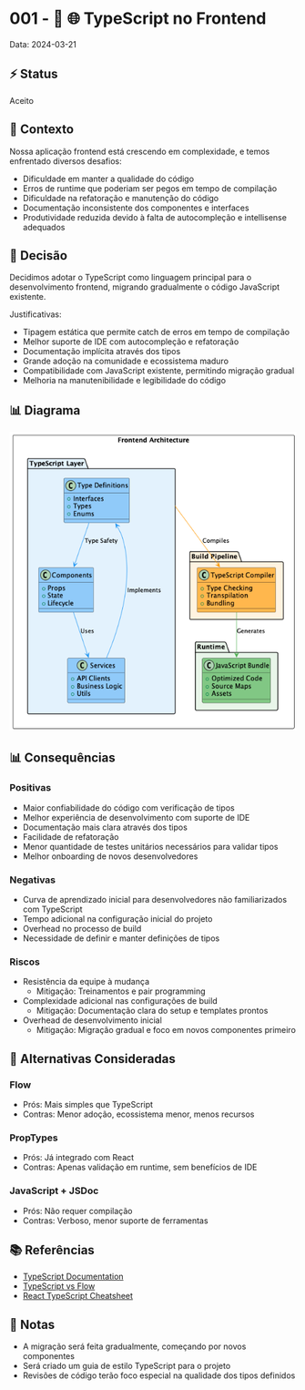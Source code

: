 # 001 - 📝 🌐 TypeScript no Frontend

Data: 2024-03-21

## ⚡ Status

Aceito

## 🎯 Contexto

Nossa aplicação frontend está crescendo em complexidade, e temos enfrentado diversos desafios:
- Dificuldade em manter a qualidade do código
- Erros de runtime que poderiam ser pegos em tempo de compilação
- Dificuldade na refatoração e manutenção do código
- Documentação inconsistente dos componentes e interfaces
- Produtividade reduzida devido à falta de autocompleção e intellisense adequados

## 🔨 Decisão

Decidimos adotar o TypeScript como linguagem principal para o desenvolvimento frontend, migrando gradualmente o código JavaScript existente.

Justificativas:
- Tipagem estática que permite catch de erros em tempo de compilação
- Melhor suporte de IDE com autocompleção e refatoração
- Documentação implícita através dos tipos
- Grande adoção na comunidade e ecossistema maduro
- Compatibilidade com JavaScript existente, permitindo migração gradual
- Melhoria na manutenibilidade e legibilidade do código

## 📊 Diagrama

![Diagrama de Arquitetura TypeScript Frontend](diagrams/adr-001-typescript-frontend.png)

## 📊 Consequências

### Positivas

- Maior confiabilidade do código com verificação de tipos
- Melhor experiência de desenvolvimento com suporte de IDE
- Documentação mais clara através dos tipos
- Facilidade de refatoração
- Menor quantidade de testes unitários necessários para validar tipos
- Melhor onboarding de novos desenvolvedores

### Negativas

- Curva de aprendizado inicial para desenvolvedores não familiarizados com TypeScript
- Tempo adicional na configuração inicial do projeto
- Overhead no processo de build
- Necessidade de definir e manter definições de tipos

### Riscos

- Resistência da equipe à mudança
  - Mitigação: Treinamentos e pair programming
- Complexidade adicional nas configurações de build
  - Mitigação: Documentação clara do setup e templates prontos
- Overhead de desenvolvimento inicial
  - Mitigação: Migração gradual e foco em novos componentes primeiro

## 🔄 Alternativas Consideradas

### Flow
- Prós: Mais simples que TypeScript
- Contras: Menor adoção, ecossistema menor, menos recursos

### PropTypes
- Prós: Já integrado com React
- Contras: Apenas validação em runtime, sem benefícios de IDE

### JavaScript + JSDoc
- Prós: Não requer compilação
- Contras: Verboso, menor suporte de ferramentas

## 📚 Referências

- [TypeScript Documentation](https://www.typescriptlang.org/docs/)
- [TypeScript vs Flow](https://github.com/niieani/typescript-vs-flowtype)
- [React TypeScript Cheatsheet](https://react-typescript-cheatsheet.netlify.app/)

## 📝 Notas

- A migração será feita gradualmente, começando por novos componentes
- Será criado um guia de estilo TypeScript para o projeto
- Revisões de código terão foco especial na qualidade dos tipos definidos 